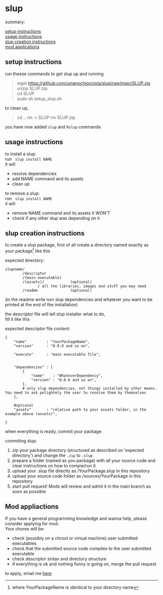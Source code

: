 # slup

summary:</br>

[setup instructions](https://github.com/umanochiocciola/slup#setup-instructions)</br>
[usage instructions](https://github.com/umanochiocciola/slup#usage-instructions)</br>
[slup creation instructions](https://github.com/umanochiocciola/slup#slup-creation-instructions)</br>
[mod applications](https://github.com/umanochiocciola/slup#mod-applications)</br>

## setup instructions


run theese commands to get slup up and running
>  wget https://github.com/umanochiocciola/slup/raw/main/SLUP.zip</br>
  unzip SLUP.zip</br>
  cd SLUP</br>
  sudo sh setup_slup.sh</br>

to clean up,

> cd ..
  rm -r SLUP
  rm SLUP.zip

you have now added `slup` and `Rslup` commands


## usage instructions


to install a slup:</br>
run <code> slup install NAME</code><br>
it will
- resolve dependencies
- add NAME command and its assets
- clean up
 
to remove a slup:</br>
run <code> slup install NAME</code><br>
it will 
- remove NAME command and its assets
it WON'T
- check if any other slup was depending on it

## slup creation instructions

to create a slup package, first of all create a directory named exactly as your package[^1] like this

expected directory:</br>
```
slupname/
        /descriptor
        /(main executable)
        /(assets)/            (optional)
               / all the libraries, images and stuff you may need
        /readme               (optional)
```

(in the readme write non slup dependencies and whatever you want to be printed at the end of the installation)

the descriptor file will tell slup installer what to do,</br>
fill it like this

expected descriptor file content:</br>
```
{
    "name"         : "YourPackageName",
    "version"      : "0.0.0 and so on",
    
    "execute"      : "main executable file",
    
    
    "dependencies" : [
        {
            "name"    : "WhateverDependency",
            "version" : "0.0.0 and so on",
        },
        # only slup dependencies, not things installed by other means. You need to ask polightely the user to resolve them by themselves
    ],
    
    #optional
    "assets"       : "relative path to your assets folder, in the example above (assets)",

}
```
[^1]: where YourPackageName is identical to your directory name

when everything is ready, commit your package

commiting slup:</br>

1. zip your package directory (structured as described on 'expected directory') and change the `.zip` to `.slup`
2. prepare a folder (named as you package) with all your source code and clear instructions on how to compie/run it
3. upload your .slup file directly as /YourPackage.slup in this repository
4. upload your source code folder as /sources/YourPackage in this repository
5. start pull request! Mods will review and admit it in the main branch as soon as possible

## Mod appliactions
  If you have a general programming knowledge and wanna help, please consider applying for mod.</br>
  Your chores will be:
  - check (possibly on a chroot or virtual machine) user submitted executables
  - check that the submitted source code compiles to the user submitted executable
  - check descriptor sintax and directory structure
  - if everything is ok and nothing funny is going on, merge the pull request
  
  to apply, email me [here](lorenzomari22@gmail.com)
  

